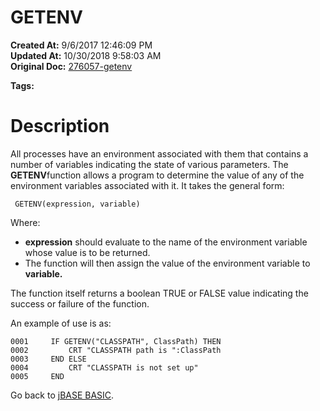 # GETENV

**Created At:** 9/6/2017 12:46:09 PM  
**Updated At:** 10/30/2018 9:58:03 AM  
**Original Doc:** [276057-getenv](https://docs.jbase.com/36868-jbase-basic/276057-getenv)  

**Tags:**
<badge text='jbase environment  setup' vertical='middle' />

# Description

All processes have an environment associated with them that contains a number of variables indicating the state of various parameters. The **GETENV**function allows a program to determine the value of any of the environment variables associated with it. It takes the general form:

```
 GETENV(expression, variable)
```

Where:

- **expression** should evaluate to the name of the environment variable whose value is to be returned.
- The function will then assign the value of the environment variable to **variable.**


The function itself returns a boolean TRUE or FALSE value indicating the success or failure of the function.

An example of use is as:

```
0001     IF GETENV("CLASSPATH", ClassPath) THEN
0002         CRT "CLASSPATH path is ":ClassPath
0003     END ELSE
0004         CRT "CLASSPATH is not set up"
0005     END
```



Go back to [jBASE BASIC](263498-jbase-basic).
